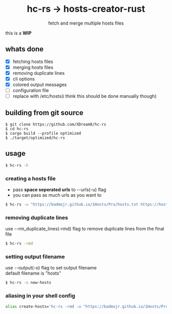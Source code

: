 <div align="center">
    <h1>hc-rs -> hosts-creator-rust</h1>
    <p>fetch and merge multiple hosts files</p>
</div>

this is a **WIP**

## whats done
- [X] fetching hosts files
- [X] merging hosts files
- [X] removing duplicate lines
- [X] cli options
- [X] colored output messages
- [ ] configuration file
- [ ] replace with /etc/hosts(i think this should be done manually though)

## building from git source
```
$ git clone https://github.com/XDream8/hc-rs
$ cd hc-rs
$ cargo build --profile optimized
$ ./target/optimized/hc-rs
```

## usage
```sh
$ hc-rs -h
```

### creating a hosts file
- pass **space seperated urls** to --urls(-u) flag
- you can pass as much urls as you want to
```sh
$ hc-rs -u "https://badmojr.github.io/1Hosts/Pro/hosts.txt https://hosts.oisd.nl"
```

### removing duplicate lines
use --rm_duplicate_lines(-rmd) flag to remove duplicate lines from the final file
```sh
$ hc-rs -rmd
```

### setting output filename
use --output(-o) flag to set output filename \
default filename is "hosts"
```sh
$ hc-rs -o new-hosts
```

### aliasing in your shell config
```sh
alias create-hosts='hc-rs -rmd -u "https://badmojr.github.io/1Hosts/Pro/hosts.txt https://hosts.oisd.nl"'
```
